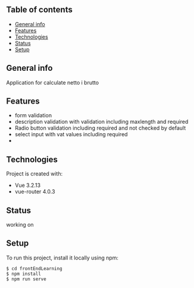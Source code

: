 ## Table of contents
* [General info](#general-info)
* [Features](#features)
* [Technologies](#technologies)
* [Status](#status)
* [Setup](#setup)

## General info
Application for calculate netto i brutto

## Features
* form validation
* description validation with validation including maxlength and required
* Radio button validation including required and not checked by default
* select input with vat values including required
* 


## Technologies
Project is created with:
* Vue 3.2.13
* vue-router 4.0.3

## Status
working on
	
## Setup
To run this project, install it locally using npm:

```
$ cd frontEndLearning
$ npm install
$ npm run serve
```

